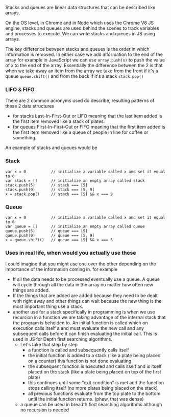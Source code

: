 Stacks and queues are linear data structures that can be described like arrays.

On the OS level, in Chrome and in Node which uses the Chrome V8 JS engine, stacks and queues are used behind the scenes to track variables and processes to execute. We can write stacks and queues in JS using arrays.

The key difference between stacks and queues is the order in which information is removed.
In either case we add information to the end of the array for example in JavaScript we can use `array.push(x)` to push the value of x to the end of the array. Essentially the difference between the 2 is that when we take away an item from the array we take from the front if it's a queue `queue.shift()` and from the back if it's a stack `stack.pop()`

### LIFO & FIFO
There are 2 common acronyms used do describe, resulting patterns of these 2 data structures
* for stacks Last-In-First-Out or LIFO meaning that the last item added is the first item removed like a stack of plates.
* for queues First-In-First-Out or FIFO meaning that the first item added is the first item removed like a queue of people in line for coffee or something.

An example of stacks and queues would be
### Stack
```
var x = 0           // initialize a variable called x and set it equal to 0
var stack = []      // initialize an empty array called stack
stack.push(5)       // stack === [5]
stack.push(9)       // stack === [5, 9]
x = stack.pop()     // stack === [5] && x === 9
```
### Queue
```
var x = 0           // initialize a variable called x and set it equal to 0
var queue = []      // initialize an empty array called queue
queue.push(5)       // queue === [5]
queue.push(9)       // queue === [5, 9]
x = queue.shift()   // queue === [9] && x === 5
```

### Uses in real life, when would you actually use these
I could imagine that you might use one over the other depending on the importance of the information coming in.
for example
* If all the data needs to be processed eventually use a queue. A queue will cycle through all the data in the array no matter how often new things are added.
* If the things that are added are added because they need to be dealt with right away and other things can wait because the new thing is the most important thing use a stack.
* another use for a stack specifically in programming is when we use recursion in a function we are taking advantage of the internal stack that the program is beholden to. An initial function is called which on execution calls itself a and must evaluate the new call and any subsequent calls before it can finish evaluating the initial call.  This is used in JS for Depth first searching algorithms.
  * Let's take that step by step
    * a function is called and subsequently calls itself
    * the initial function is added to a stack (like a plate being placed on a counter) this function is not done evaluating
    * the subsequent function is executed and calls itself and is itself placed on the stack (like a plate being placed on top of the first plate)
    * this continues until some "exit condition" is met and the function stops calling itself (no more plates being placed on the stack)
    * all previous functions evaluate from the top plate to the bottom until the initial function returns.
    (phew, that was dense)
  * a queue can be used in breadth first searching algorithms although no recursion is needed
